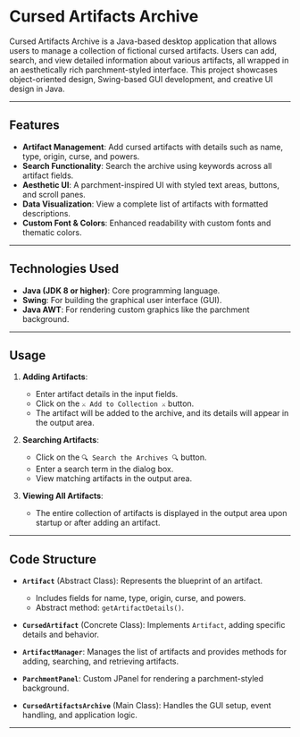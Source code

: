 # Cursed Artifacts Archive 

Cursed Artifacts Archive is a Java-based desktop application that allows users to manage a collection of fictional cursed artifacts. Users can add, search, and view detailed information about various artifacts, all wrapped in an aesthetically rich parchment-styled interface. This project showcases object-oriented design, Swing-based GUI development, and creative UI design in Java.

---

## Features

- **Artifact Management**: Add cursed artifacts with details such as name, type, origin, curse, and powers.
- **Search Functionality**: Search the archive using keywords across all artifact fields.
- **Aesthetic UI**: A parchment-inspired UI with styled text areas, buttons, and scroll panes.
- **Data Visualization**: View a complete list of artifacts with formatted descriptions.
- **Custom Font & Colors**: Enhanced readability with custom fonts and thematic colors.

---

## Technologies Used

- **Java (JDK 8 or higher)**: Core programming language.
- **Swing**: For building the graphical user interface (GUI).
- **Java AWT**: For rendering custom graphics like the parchment background.

---

## Usage

1. **Adding Artifacts**:
   - Enter artifact details in the input fields.
   - Click on the `⚔️ Add to Collection ⚔️` button.
   - The artifact will be added to the archive, and its details will appear in the output area.

2. **Searching Artifacts**:
   - Click on the `🔍 Search the Archives 🔍` button.
   - Enter a search term in the dialog box.
   - View matching artifacts in the output area.

3. **Viewing All Artifacts**:
   - The entire collection of artifacts is displayed in the output area upon startup or after adding an artifact.

---

## Code Structure

- **`Artifact`** (Abstract Class): Represents the blueprint of an artifact.
  - Includes fields for name, type, origin, curse, and powers.
  - Abstract method: `getArtifactDetails()`.
  
- **`CursedArtifact`** (Concrete Class): Implements `Artifact`, adding specific details and behavior.

- **`ArtifactManager`**: Manages the list of artifacts and provides methods for adding, searching, and retrieving artifacts.

- **`ParchmentPanel`**: Custom JPanel for rendering a parchment-styled background.

- **`CursedArtifactsArchive`** (Main Class): Handles the GUI setup, event handling, and application logic.

---
